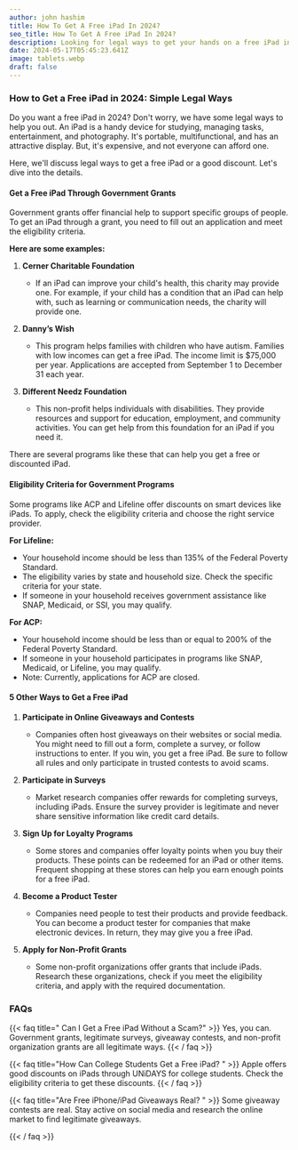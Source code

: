 ```yaml
---
author: john hashim
title: How To Get A Free iPad In 2024?
seo_title: How To Get A Free iPad In 2024?
description: Looking for legal ways to get your hands on a free iPad in 2024? Don’t worry, We have got you covered. iPad is a versatile device that you can use for studying, management, entertainment, photography, etc.
date: 2024-05-17T05:45:23.641Z
image: tablets.webp
draft: false
---
```


### How to Get a Free iPad in 2024: Simple Legal Ways

Do you want a free iPad in 2024? Don't worry, we have some legal ways to help you out. An iPad is a handy device for studying, managing tasks, entertainment, and photography. It's portable, multifunctional, and has an attractive display. But, it's expensive, and not everyone can afford one. 

Here, we'll discuss legal ways to get a free iPad or a good discount. Let's dive into the details.

#### Get a Free iPad Through Government Grants

Government grants offer financial help to support specific groups of people. To get an iPad through a grant, you need to fill out an application and meet the eligibility criteria.

**Here are some examples:**

1. **Cerner Charitable Foundation**
   - If an iPad can improve your child's health, this charity may provide one. For example, if your child has a condition that an iPad can help with, such as learning or communication needs, the charity will provide one.

2. **Danny’s Wish**
   - This program helps families with children who have autism. Families with low incomes can get a free iPad. The income limit is $75,000 per year. Applications are accepted from September 1 to December 31 each year.

3. **Different Needz Foundation**
   - This non-profit helps individuals with disabilities. They provide resources and support for education, employment, and community activities. You can get help from this foundation for an iPad if you need it.

There are several programs like these that can help you get a free or discounted iPad.

#### Eligibility Criteria for Government Programs

Some programs like ACP and Lifeline offer discounts on smart devices like iPads. To apply, check the eligibility criteria and choose the right service provider.

**For Lifeline:**
- Your household income should be less than 135% of the Federal Poverty Standard.
- The eligibility varies by state and household size. Check the specific criteria for your state.
- If someone in your household receives government assistance like SNAP, Medicaid, or SSI, you may qualify.

**For ACP:**
- Your household income should be less than or equal to 200% of the Federal Poverty Standard.
- If someone in your household participates in programs like SNAP, Medicaid, or Lifeline, you may qualify.
- Note: Currently, applications for ACP are closed.

#### 5 Other Ways to Get a Free iPad

1. **Participate in Online Giveaways and Contests**
   - Companies often host giveaways on their websites or social media. You might need to fill out a form, complete a survey, or follow instructions to enter. If you win, you get a free iPad. Be sure to follow all rules and only participate in trusted contests to avoid scams.

2. **Participate in Surveys**
   - Market research companies offer rewards for completing surveys, including iPads. Ensure the survey provider is legitimate and never share sensitive information like credit card details.

3. **Sign Up for Loyalty Programs**
   - Some stores and companies offer loyalty points when you buy their products. These points can be redeemed for an iPad or other items. Frequent shopping at these stores can help you earn enough points for a free iPad.

4. **Become a Product Tester**
   - Companies need people to test their products and provide feedback. You can become a product tester for companies that make electronic devices. In return, they may give you a free iPad.

5. **Apply for Non-Profit Grants**
   - Some non-profit organizations offer grants that include iPads. Research these organizations, check if you meet the eligibility criteria, and apply with the required documentation.

### FAQs

{{< faq title=" Can I Get a Free iPad Without a Scam?" >}}
Yes, you can. Government grants, legitimate surveys, giveaway contests, and non-profit organization grants are all legitimate ways.
{{< / faq >}}

{{< faq title="How Can College Students Get a Free iPad? " >}}
Apple offers good discounts on iPads through UNiDAYS for college students. Check the eligibility criteria to get these discounts.
{{< / faq >}}

{{< faq title="Are Free iPhone/iPad Giveaways Real? " >}}
Some giveaway contests are real. Stay active on social media and research the online market to find legitimate giveaways.

{{< / faq >}}

